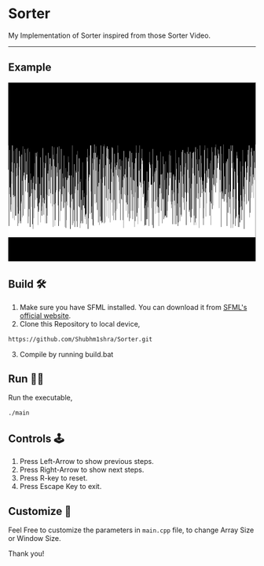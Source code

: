 # Sorter
My Implementation of Sorter inspired from those Sorter Video.

- - - -

## Example
![Project Logo](Example/eg-1.png)

## Build 🛠️
1. Make sure you have SFML installed. You can download it from [SFML's official website](https://www.sfml-dev.org/).
2. Clone this Repository to local device,
``` bash
https://github.com/Shubhm1shra/Sorter.git
```
3. Compile by running build.bat

## Run 🏃‍♂️
Run the executable,
``` bash
./main
```

## Controls 🕹️
1. Press Left-Arrow to show previous steps.
2. Press Right-Arrow to show next steps.
3. Press R-key to reset.
4. Press Escape Key to exit.

## Customize 🧩
Feel Free to customize the parameters in `main.cpp` file, to change Array Size or Window Size.

Thank you!
